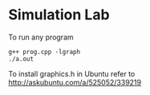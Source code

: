 # Simulation Lab

To run any program

    g++ prog.cpp -lgraph
    ./a.out
    
To install graphics.h in Ubuntu refer to http://askubuntu.com/a/525052/339219

